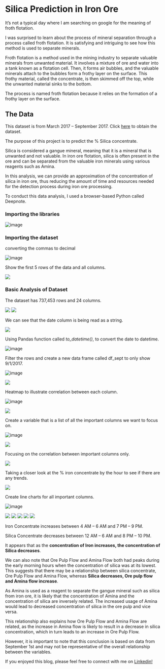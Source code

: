 # Silica Prediction in Iron Ore

It’s not a typical day where I am searching on google for the meaning of froth flotation. 

I was surprised to learn about the process of mineral separation through a process called froth flotation. It is satisfying and intriguing to see how this method is used to separate minerals. 

Froth flotation is a method used in the mining industry to separate valuable minerals from unwanted material. It involves a mixture of ore and water into a tank known as a flotation cell. Then, it forms air bubbles, and the valuable minerals attach to the bubbles form a frothy layer on the surface. This frothy material, called the concentrate, is then skimmed off the top, while the unwanted material sinks to the bottom. 

The process is named froth flotation because it relies on the formation of a frothy layer on the surface.

## The Data

This dataset is from March 2017 – September 2017.
Click [here](https://www.kaggle.com/datasets/edumagalhaes/quality-prediction-in-a-mining-process?resource=download) to obtain the dataset. 

The purpose of this project is to predict the % Silica concentrate.  

Silica is considered a gangue mineral, meaning that it is a mineral that is unwanted and not valuable. In iron ore flotation, silica is often present in the ore and can be separated from the valuable iron minerals using various reagents such as Amina. 

In this analysis, we can provide an approximation of the concentration of silica in iron ore, thus reducing the amount of time and resources needed for the detection process during iron ore processing.

To conduct this data analysis, I used a browser-based Python called Deepnote. 

### Importing the libraries

![image](https://user-images.githubusercontent.com/120342460/215173547-d03e27a4-2b9f-43b6-a910-6be32103a4ad.png)

### Importing the dataset
converting the commas to decimal

![image](https://user-images.githubusercontent.com/120342460/215173740-1bb24719-2666-482a-8549-5790426bddad.png)

Show the first 5 rows of the data and all columns.

<img src="images/df2.png?raw=true"/>

### Basic Analysis of Dataset

The dataset has 737,453 rows and 24 columns.

<img src="images/df3.png?raw=true"/>

<img src="images/df4.png?raw=true"/>

We can see that the date column is being read as a string.

<img src="images/df5.png?raw=true"/>

Using Pandas function called *to_datetime()*, to convert the date to datetime.

![image](https://user-images.githubusercontent.com/120342460/215181974-c70862f5-375e-4edb-9be4-2bef05572002.png)

Filter the rows and create a new data frame called df_sept to only show 9/1/2017.

![image](https://user-images.githubusercontent.com/120342460/215182197-29c7c4aa-9383-4d9c-96d3-faec32be0a02.png)

<img src="images/df8.png?raw=true"/>

Heatmap to illustrate correlation between each column.

![image](https://user-images.githubusercontent.com/120342460/215182349-1570323f-2545-4fbd-a19a-ebb8ea49f125.png)

<img src="images/df10.png?raw=true"/>

Create a variable that is a list of all the important columns we want to focus on.

![image](https://user-images.githubusercontent.com/120342460/215182509-365852f5-cc82-4f05-9b6d-fae7b93ca82b.png)

<img src="images/df12.png?raw=true"/>

Focusing on the correlation between important columns only.

<img src="images/df13.png?raw=true"/>

Taking a closer look at the % iron concentrate by the hour to see if there are any trends.

<img src="images/df14.png?raw=true"/>

Create line charts for all important columns.

![image](https://user-images.githubusercontent.com/120342460/215183924-723e5c5b-42ca-4e49-94b7-ed0a9783c8c1.png)

<img src="images/df16.png?raw=true"/>

<img src="images/df17.png?raw=true"/>

<img src="images/df18.png?raw=true"/>

<img src="images/df19.png?raw=true"/>

<img src="images/df20.png?raw=true"/>

Iron Concentrate increases between 4 AM – 6 AM and 7 PM – 9 PM. 

Silica Concentrate decreases between 12 AM – 6 AM and 8 PM – 10 PM. 

It appears that as the **concentration of Iron increases, the concentration of Silica decreases**. 

We can also note that Ore Pulp Flow and Amina Flow both had peaks during the early morning hours when the concentration of silica was at its lowest. This suggests that there may be a relationship between silica concentrate, Ore Pulp Flow and Amina Flow, whereas **Silica decreases, Ore pulp flow and Amina flow increase**. 

As Amina is used as a reagent to separate the gangue mineral such as silica from iron ore, it is likely that the concentration of Amina and the concentration of silica are inversely related. The increased usage of Amina would lead to decreased concentration of silica in the ore pulp and vice versa. 

This relationship also explains how Ore Pulp Flow and Amina Flow are related, as the increase in Amina flow is likely to result in a decrease in silica concentration, which in turn leads to an increase in Ore Pulp Flow.

However, it is important to note that this conclusion is based on data from September 1st and may not be representative of the overall relationship between the variables. 



If you enjoyed this blog, please feel free to connect with me on [Linkedin!](https://www.linkedin.com/in/vaniacortez/) 








